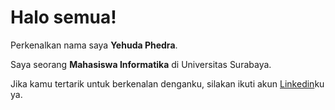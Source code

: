 # Halo semua! 

Perkenalkan nama saya **Yehuda Phedra**.<br>

Saya seorang **Mahasiswa Informatika** di Universitas Surabaya.<br>

Jika kamu tertarik untuk berkenalan denganku, silakan ikuti akun [Linkedin]()ku ya.
